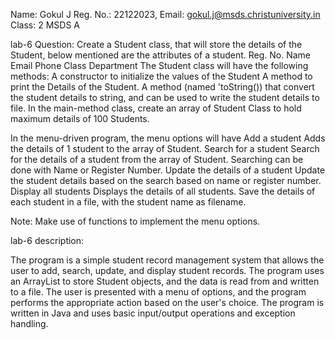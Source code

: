 Name: Gokul J
Reg. No.: 22122023, 
Email: gokul.j@msds.christuniversity.in
Class: 2 MSDS A

lab-6 Question:
Create a Student class, that will store the details of the Student, below mentioned are the attributes of a student.
Reg. No.
Name
Email
Phone
Class
Department
The Student class will have the following methods:
A constructor to initialize the values of the Student
A method to print the Details of the Student.
A method (named 'toString()) that convert the student details to string, and can be used to write the student details to file.
In the main-method class, create an array of Student Class to hold maximum details of 100 Students.

In the menu-driven program, the menu options will have
Add a student
Adds the details of 1 student to the array of Student.
Search for a student
Search for the details of a student from the array of Student.
Searching can be done with Name or Register Number.
Update the details of a student
Update the student details based on the search based on name or register number.
Display all students
Displays the details of all students.
Save the details of each student in a file, with the student name as filename.

Note: Make use of functions to implement the menu options.

lab-6 description:

The program is a simple student record management system that allows the user to add, search, update, and display student records. The program uses an ArrayList to store Student objects, and the data is read from and written to a file. The user is presented with a menu of options, and the program performs the appropriate action based on the user's choice. The program is written in Java and uses basic input/output operations and exception handling.